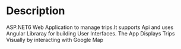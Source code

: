 # Description 
ASP.NET6 Web Application to manage trips.It supports Api and uses Angular Libraray for building User Interfaces.
The App Displays Trips Visually by interacting with Google Map 

